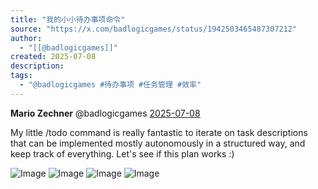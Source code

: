 ```yaml
---
title: "我的小小待办事项命令"
source: "https://x.com/badlogicgames/status/1942503465487307212"
author:
  - "[[@badlogicgames]]"
created: 2025-07-08
description:
tags:
  - "@badlogicgames #待办事项 #任务管理 #效率"
---
```

**Mario Zechner** @badlogicgames [2025-07-08](https://x.com/badlogicgames/status/1942503465487307212)

My little /todo command is really fantastic to iterate on task descriptions that can be implemented mostly autonomously in a structured way, and keep track of everything. Let's see if this plan works :)

![Image](https://pbs.twimg.com/media/GvUoMgdXcAADceW?format=jpg&name=large) ![Image](https://pbs.twimg.com/media/GvUoXK1XMAARnxJ?format=jpg&name=large) ![Image](https://pbs.twimg.com/media/GvUoar6WoAAEOEy?format=jpg&name=large) ![Image](https://pbs.twimg.com/media/GvUoe-jXIAAk0Px?format=jpg&name=large)